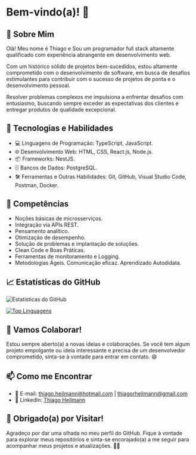 #  Bem-vindo(a)! 👋

## 📖 Sobre Mim

Olá! Meu nome é Thiago e Sou um programador full stack altamente qualificado com experiência abrangente em desenvolvimento web.

Com um histórico sólido de projetos bem-sucedidos, estou altamente comprometido com o desenvolvimento de software, em busca de desafios estimulantes para contribuir com o sucesso de projetos de ponta e o desenvolvimento pessoal.

Resolver problemas complexos me impulsiona a enfrentar desafios com entusiasmo, buscando sempre exceder as expectativas dos clientes e entregar produtos de qualidade excepcional.

## 🔧 Tecnologias e Habilidades

- 💻 Linguagens de Programação: TypeScript, JavaScript.
- 🌐 Desenvolvimento Web: HTML, CSS, React.js, Node.js.
- 📦 Frameworks: NestJS.
- 🗄️ Bancos de Dados: PostgreSQL.
- 🛠️ Ferramentas e Outras Habilidades: Git, GitHub, Visual Studio Code, Postman, Docker.

## 🚀 Competências
- Noções básicas de microsserviços.
- Integração via APIs REST.
- Pensamento analítico.
- Otimização de desempenho.
- Solução de problemas e implantação de soluções.
- Clean Code e Boas Práticas.
- Ferramentas de monitoramento e Logging.
- Metodologias Ágeis. Comunicação eficaz. Aprendizado Autodidata.

## 📈 Estatísticas do GitHub

![Estatísticas do GitHub](https://github-readme-stats.vercel.app/api?username=thiagoheil&show_icons=true&count_private=true&hide=prs&theme=radical)

[![Top Linguagens](https://github-readme-stats.vercel.app/api/top-langs/?username=thiagoheil&theme=radical)](https://github.com/anuraghazra/github-readme-stats)

## 🤝 Vamos Colaborar!

Estou sempre aberto(a) a novas ideias e colaborações. Se você tem algum projeto empolgante ou ideia interessante e precisa de um desenvolvedor comprometido, sinta-se à vontade para entrar em contato. 😄

## 📫 Como me Encontrar

- 📧 E-mail: thiago.heilmann@hotmail.com | thiagorheilmann@gmail.com
- 💼 LinkedIn: [Thiago Heilmann](https://www.linkedin.com/in/thiago-heilmann)

## 🎉 Obrigado(a) por Visitar!

Agradeço por dar uma olhada no meu perfil do GitHub. Fique à vontade para explorar meus repositórios e sinta-se encorajado(a) a me seguir para acompanhar meus projetos e atualizações. 👋😊


<!--
**thiagoheil/thiagoheil** is a ✨ _special_ ✨ repository because its `README.md` (this file) appears on your GitHub profile.

Here are some ideas to get you started:

- 🔭 I’m currently working on ...
- 🌱 I’m currently learning ...
- 👯 I’m looking to collaborate on ...
- 🤔 I’m looking for help with ...
- 💬 Ask me about ...
- 📫 How to reach me: ...
- 😄 Pronouns: ...
- ⚡ Fun fact: ...
-->
